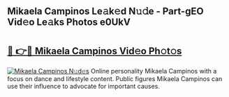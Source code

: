 ## Mikaela Campinos Le𝚊k𝚎d N𝚞𝚍e - Part-gEO Vid𝚎o Le𝚊ks Photos e0UkV

# <h2><a href="http://fbd88f8.evod.top/?m=Mikaela+Campinos">🔗 👉🔴 Mikaela Campinos Vid𝚎o Ph𝚘t𝚘s</a></h2>

[![Mikaela Campinos N𝚞d𝚎s](https://i.imgur.com/8V9OHl7.gif)](http://fbd88f8.evod.top/?m=Mikaela+Campinos)
Online personality Mikaela Campinos with a focus on dance and lifestyle content. Public figures Mikaela Campinos can use their influence to advocate for important causes. 

